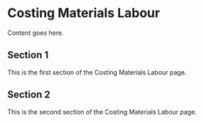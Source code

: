 # Costing Materials Labour

Content goes here.

## Section 1

This is the first section of the Costing Materials Labour page.

## Section 2

This is the second section of the Costing Materials Labour page.

